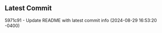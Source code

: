 
## Latest Commit
5971c91 - Update README with latest commit info (2024-08-29 16:53:20 -0400) <Yunxi-Zhou>
